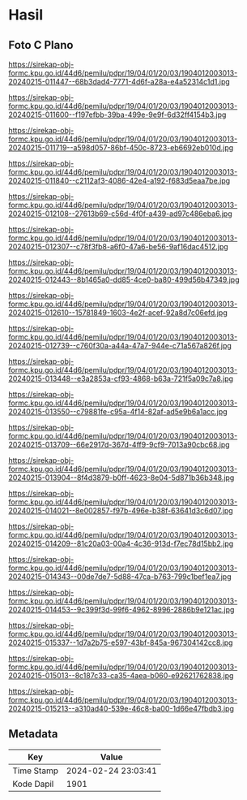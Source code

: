 # Hasil

## Foto C Plano

https://sirekap-obj-formc.kpu.go.id/44d6/pemilu/pdpr/19/04/01/20/03/1904012003013-20240215-011447--68b3dad4-7771-4d6f-a28a-e4a52314c1d1.jpg

https://sirekap-obj-formc.kpu.go.id/44d6/pemilu/pdpr/19/04/01/20/03/1904012003013-20240215-011600--f197efbb-39ba-499e-9e9f-6d32ff4154b3.jpg

https://sirekap-obj-formc.kpu.go.id/44d6/pemilu/pdpr/19/04/01/20/03/1904012003013-20240215-011719--a598d057-86bf-450c-8723-eb6692eb010d.jpg

https://sirekap-obj-formc.kpu.go.id/44d6/pemilu/pdpr/19/04/01/20/03/1904012003013-20240215-011840--c2112af3-4086-42e4-a192-f683d5eaa7be.jpg

https://sirekap-obj-formc.kpu.go.id/44d6/pemilu/pdpr/19/04/01/20/03/1904012003013-20240215-012108--27613b69-c56d-4f0f-a439-ad97c486eba6.jpg

https://sirekap-obj-formc.kpu.go.id/44d6/pemilu/pdpr/19/04/01/20/03/1904012003013-20240215-012307--c78f3fb8-a6f0-47a6-be56-9af16dac4512.jpg

https://sirekap-obj-formc.kpu.go.id/44d6/pemilu/pdpr/19/04/01/20/03/1904012003013-20240215-012443--8b1465a0-dd85-4ce0-ba80-499d56b47349.jpg

https://sirekap-obj-formc.kpu.go.id/44d6/pemilu/pdpr/19/04/01/20/03/1904012003013-20240215-012610--15781849-1603-4e2f-acef-92a8d7c06efd.jpg

https://sirekap-obj-formc.kpu.go.id/44d6/pemilu/pdpr/19/04/01/20/03/1904012003013-20240215-012739--c760f30a-a44a-47a7-944e-c71a567a826f.jpg

https://sirekap-obj-formc.kpu.go.id/44d6/pemilu/pdpr/19/04/01/20/03/1904012003013-20240215-013448--e3a2853a-cf93-4868-b63a-721f5a09c7a8.jpg

https://sirekap-obj-formc.kpu.go.id/44d6/pemilu/pdpr/19/04/01/20/03/1904012003013-20240215-013550--c79881fe-c95a-4f14-82af-ad5e9b6a1acc.jpg

https://sirekap-obj-formc.kpu.go.id/44d6/pemilu/pdpr/19/04/01/20/03/1904012003013-20240215-013709--66e2917d-367d-4ff9-9cf9-7013a90cbc68.jpg

https://sirekap-obj-formc.kpu.go.id/44d6/pemilu/pdpr/19/04/01/20/03/1904012003013-20240215-013904--8f4d3879-b0ff-4623-8e04-5d871b36b348.jpg

https://sirekap-obj-formc.kpu.go.id/44d6/pemilu/pdpr/19/04/01/20/03/1904012003013-20240215-014021--8e002857-f97b-496e-b38f-63641d3c6d07.jpg

https://sirekap-obj-formc.kpu.go.id/44d6/pemilu/pdpr/19/04/01/20/03/1904012003013-20240215-014209--81c20a03-00a4-4c36-913d-f7ec78d15bb2.jpg

https://sirekap-obj-formc.kpu.go.id/44d6/pemilu/pdpr/19/04/01/20/03/1904012003013-20240215-014343--00de7de7-5d88-47ca-b763-799c1bef1ea7.jpg

https://sirekap-obj-formc.kpu.go.id/44d6/pemilu/pdpr/19/04/01/20/03/1904012003013-20240215-014453--9c399f3d-99f6-4962-8996-2886b9e121ac.jpg

https://sirekap-obj-formc.kpu.go.id/44d6/pemilu/pdpr/19/04/01/20/03/1904012003013-20240215-015337--1d7a2b75-e597-43bf-845a-967304142cc8.jpg

https://sirekap-obj-formc.kpu.go.id/44d6/pemilu/pdpr/19/04/01/20/03/1904012003013-20240215-015013--8c187c33-ca35-4aea-b060-e92621762838.jpg

https://sirekap-obj-formc.kpu.go.id/44d6/pemilu/pdpr/19/04/01/20/03/1904012003013-20240215-015213--a310ad40-539e-46c8-ba00-1d66e47fbdb3.jpg


## Metadata

| Key        | Value               |
| ---------- | ------------------- |
| Time Stamp | 2024-02-24 23:03:41 |
| Kode Dapil | 1901                |



